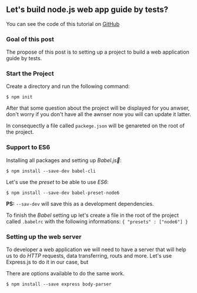 ## Let's build node.js web app guide by tests?

You can see the code of this tutorial on [GitHub](https://github.com/thaisfreitas/thaisfreitas/edit/master/index.md) 

### Goal of this post 

The propose of this post is to setting up a project to build a web application guide by tests. 

### Start the Project

Create a directory and run the following command:

`$ npm init`

After that some question about the project will be displayed for you anwser, don't worry if you don't have all the awnser now you will can update it latter.

In consequectly a file called `packege.json` will be genareted on the root of the project. 


### Support to ES6

Installing all packages and setting up _Babel.js_:

`$ npm install --save-dev babel-cli`

Let's use the _preset_ to be able to use _ES6_:

`$ npm install --save-dev babel-preset-node6`

**PS:** `--sav-dev` will save this as a development dependencies.  

To finish the _Babel_ setting up let's create a file in the root of the project called `.babelrc` with the following informations:
`
{
    "presets" : ["node6"]
}
`
### Setting up the web server
To developer a web application we will need to have a server that will help us to do _HTTP_ requests, data transferring, routs and more. 
Let's use Express.js to do it in our case, but 

There are options available to do the same work.

`$ npm install --save express body-parser`

